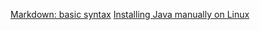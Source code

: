 [Markdown: basic syntax](https://www.markdownguide.org/basic-syntax/)
[Installing Java manually on Linux](https://opensource.com/article/21/9/install-java-manually-linux)